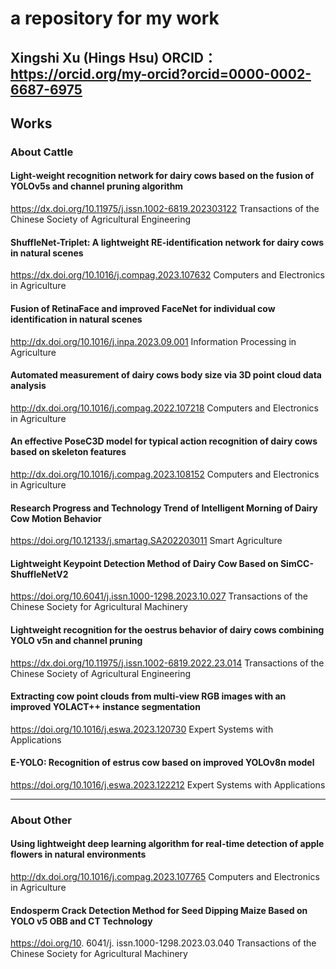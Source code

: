 # a repository for my work
Xingshi Xu (Hings Hsu) ORCID：https://orcid.org/my-orcid?orcid=0000-0002-6687-6975
----------
## Works
### About Cattle
#### Light-weight recognition network for dairy cows based on the fusion of YOLOv5s and channel pruning algorithm
https://dx.doi.org/10.11975/j.issn.1002-6819.202303122
Transactions of the Chinese Society of Agricultural Engineering

#### ShuffleNet-Triplet: A lightweight RE-identification network for dairy cows in natural scenes
https://dx.doi.org/10.1016/j.compag.2023.107632
Computers and Electronics in Agriculture

#### Fusion of RetinaFace and improved FaceNet for individual cow identification in natural scenes
http://dx.doi.org/10.1016/j.inpa.2023.09.001
Information Processing in Agriculture

#### Automated measurement of dairy cows body size via 3D point cloud data analysis
http://dx.doi.org/10.1016/j.compag.2022.107218
Computers and Electronics in Agriculture

#### An effective PoseC3D model for typical action recognition of dairy cows based on skeleton features
http://dx.doi.org/10.1016/j.compag.2023.108152
Computers and Electronics in Agriculture

#### Research Progress and Technology Trend of Intelligent Morning of Dairy Cow Motion Behavior
https://doi.org/10.12133/j.smartag.SA202203011
Smart Agriculture

#### Lightweight Keypoint Detection Method of Dairy Cow Based on SimCC-ShuffleNetV2
https://doi.org/10.6041/j.issn.1000-1298.2023.10.027
Transactions of the Chinese Society for Agricultural Machinery

#### Lightweight recognition for the oestrus behavior of dairy cows combining YOLO v5n and channel pruning
https://dx.doi.org/10.11975/j.issn.1002-6819.2022.23.014
Transactions of the Chinese Society of Agricultural Engineering

#### Extracting cow point clouds from multi-view RGB images with an improved YOLACT++ instance segmentation
https://doi.org/10.1016/j.eswa.2023.120730
Expert Systems with Applications

#### E-YOLO: Recognition of estrus cow based on improved YOLOv8n model
https://doi.org/10.1016/j.eswa.2023.122212
Expert Systems with Applications

---------
### About Other
#### Using lightweight deep learning algorithm for real-time detection of apple flowers in natural environments
http://dx.doi.org/10.1016/j.compag.2023.107765
Computers and Electronics in Agriculture

#### Endosperm Crack Detection Method for Seed Dipping Maize Based on YOLO v5 OBB and CT Technology
https://doi.org/10. 6041/j. issn.1000-1298.2023.03.040
Transactions of the Chinese Society for Agricultural Machinery


